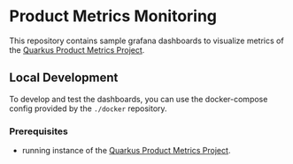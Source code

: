 # Product Metrics Monitoring

This repository contains sample grafana dashboards to visualize metrics of
the [Quarkus Product Metrics Project](https://github.com/marcoklaassen/quarkus-product-metrics).

## Local Development

To develop and test the dashboards, you can use the docker-compose config provided by the `./docker` repository.

### Prerequisites

* running instance of the [Quarkus Product Metrics Project](https://github.com/marcoklaassen/quarkus-product-metrics).
